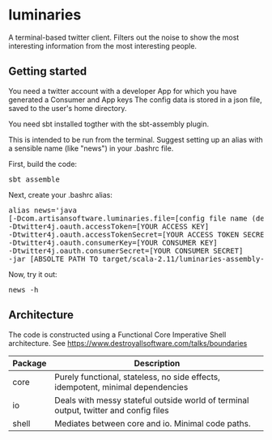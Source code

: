 # luminaries
A terminal-based twitter client.  Filters out the noise to show the most interesting information from the most interesting people.

## Getting started

You need a twitter account with a developer App for which you have generated a Consumer and App keys
The config data is stored in a json file, saved to the user's home directory.

You need sbt installed togther with the sbt-assembly plugin.

This is intended to be run from the terminal. Suggest setting up an alias with a sensible name (like "news") in your .bashrc file.

First, build the code:
<pre>
sbt assemble
</pre>

Next, create your .bashrc alias:
<pre>
alias news='java
[-Dcom.artisansoftware.luminaries.file=[config file name (defaults to luminaries)]
-Dtwitter4j.oauth.accessToken=[YOUR ACCESS KEY]
-Dtwitter4j.oauth.accessTokenSecret=[YOUR ACCESS TOKEN SECRET]
-Dtwitter4j.oauth.consumerKey=[YOUR CONSUMER KEY]
-Dtwitter4j.oauth.consumerSecret=[YOUR CONSUMER SECRET]
-jar [ABSOLTE PATH TO target/scala-2.11/luminaries-assembly-0.1.0.jar]'
</pre>

Now, try it out:
<pre>
news -h
</pre>

## Architecture

The code is constructed using a Functional Core Imperative Shell architecture.  See https://www.destroyallsoftware.com/talks/boundaries

|Package|Description|
|-------|-----------|
|core|Purely functional, stateless, no side effects, idempotent, minimal dependencies|
|io|Deals with messy stateful outside world of terminal output, twitter and config files|
|shell|Mediates between core and io. Minimal code paths.|

